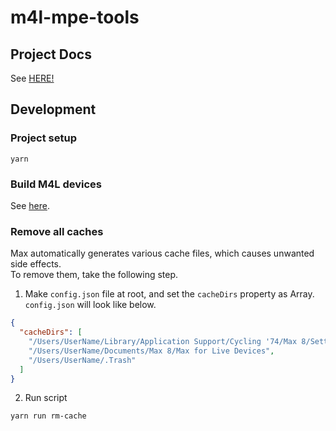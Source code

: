 # m4l-mpe-tools

## Project Docs
See [HERE!](https://scrapbox.io/frontier-of-music/Project_Starling_Docs_Main_Page)

## Development
### Project setup
```
yarn
```
### Build M4L devices
See [here](https://scrapbox.io/frontier-of-music/WIP:_How_to_build_M4L_devices).

### Remove all caches
Max automatically generates various cache files, which causes unwanted side effects.  
To remove them, take the following step.

1. Make `config.json` file at root, and set the `cacheDirs` property as Array.
`config.json` will look like below.
```json
{
  "cacheDirs": [
    "/Users/UserName/Library/Application Support/Cycling '74/Max 8/Settings/temp64-live/mxt", 
    "/Users/UserName/Documents/Max 8/Max for Live Devices", 
    "/Users/UserName/.Trash"
  ]
}
```
2. Run script
```
yarn run rm-cache
```
